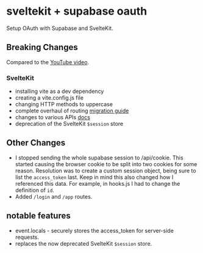# sveltekit + supabase oauth

Setup OAuth with Supabase and SvelteKit.

## Breaking Changes

Compared to the [YouTube video](https://www.youtube.com/watch?v=R8e23-hrzFM).

### SvelteKit

- installing vite as a dev dependency
- creating a vite.config.js file
- changing HTTP methods to uppercase
- complete overhaul of routing [migration guide](https://github.com/sveltejs/kit/discussions/5774)
- changes to various APIs [docs](https://kit.svelte.dev/docs/load)
- deprecation of the SvelteKit `$session` store

## Other Changes

- I stopped sending the whole supabase session to /api/cookie. This started causing the browser cookie to be split into two cookies for some reason.
Resolution was to create a custom session object, being sure to list the `access_token` last. Keep in mind this also changed how I referenced this data. For example, in hooks.js I had to change the definition of `id`.
- Added `/login` and `/app` routes.

## notable features

- event.locals - securely stores the access_token for server-side requests.
- replaces the now deprecated SvelteKit `$session` store.